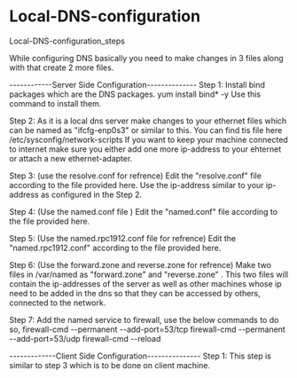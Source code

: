 # Local-DNS-configuration
Local-DNS-configuration_steps

While configuring DNS basically you need to make changes in 3 files along with that create 2 more files.

------------Server Side Configuration--------------
Step 1:
Install bind packages which are the DNS packages.
  yum install bind* -y
Use this command to install them.

Step 2:
As it is a local dns server make changes to your ethernet files which can be named as "ifcfg-enp0s3" or similar to this.
You can find tis file here /etc/sysconfig/network-scripts
If you want to keep your machine connected to internet make sure you either add one more ip-address to your ehternet or attach a new ethernet-adapter.

Step 3: (use the resolve.conf for refrence)
Edit the "resolve.conf" file according to the file provided here.
Use the ip-address similar to your ip-address as configured in the Step 2.

Step 4: (Use the named.conf file  )
Edit the "named.conf" file according to the file provided here.

Step 5: (Use the named.rpc1912.conf file for refrence)
Edit the "named.rpc1912.conf" according to the file provided here.

Step 6: (Use the forward.zone and reverse.zone for refrence)
Make two files in /var/named as "forward.zone" and "reverse.zone" .
This two files will contain the ip-addresses of the server as well as other machines whose ip need to be added in the dns so that they can be accessed by others,
connected to the network.

Step 7:
Add the named service to firewall, use the below commands to do so,
  firewall-cmd --permanent --add-port=53/tcp
  firewall-cmd --permanent --add-port=53/udp
  firewall-cmd --reload

-------------Client Side Configuration---------------
Step 1:
This step is similar to step 3 which is to be done on client machine.
